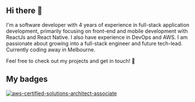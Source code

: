 ## Hi there 👋

<!--
**longphung/longphung** is a ✨ _special_ ✨ repository because its `README.md` (this file) appears on your GitHub profile.

Here are some ideas to get you started:t

- 🔭 I’m currently working on ...
- 🌱 I’m currently learning ...
- 👯 I’m looking to collaborate on ...
- 🤔 I’m looking for help with ...
- 💬 Ask me about ...
- 📫 How to reach me: ...
- 😄 Pronouns: ...
- ⚡ Fun fact: ...
-->
I'm a software developer with 4 years of experience in full-stack application development, primarily focusing on front-end and mobile development with ReactJs and React Native.  I also have experience in DevOps and AWS. I am passionate about growing into a full-stack engineer and future tech-lead. Currently coding away in Melbourne.

Feel free to check out my projects and get in touch! 🚀

## My badges

<a href="https://www.credly.com/badges/afbe7889-70fd-41fa-b4eb-cc400a2f695e/public_url">![aws-certified-solutions-architect-associate](https://github.com/longphung/longphung/assets/30420711/1eba79ff-e782-4163-bc32-711bee7ef438)</a>
